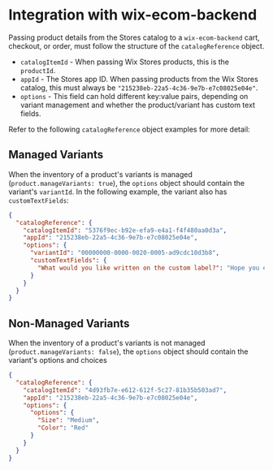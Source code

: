 # Integration with wix-ecom-backend

Passing product details from the Stores catalog to a `wix-ecom-backend` cart, checkout, or order, must follow the structure of the `catalogReference` object.

* `catalogItemId` - When passing Wix Stores products, this is the `productId`.
* `appId` - The Stores app ID. When passing products from the Wix Stores catalog, this must always be `"215238eb-22a5-4c36-9e7b-e7c08025e04e"`.
* `options` - This field can hold different key:value pairs, depending on variant management and whether the product/variant has custom text fields.

Refer to the following `catalogReference` object examples for more detail:

## Managed Variants

When the inventory of a product's variants is managed (`product.manageVariants: true`), the `options` object should contain the variant's `variantId`. In the following example, the variant also has `customTextFields`:

```json
{
  "catalogReference": {
    "catalogItemId": "5376f9ec-b92e-efa9-e4a1-f4f480aa0d3a",
    "appId": "215238eb-22a5-4c36-9e7b-e7c08025e04e",
    "options": {
      "variantId": "00000000-0000-0020-0005-ad9cdc10d3b8",
      "customTextFields": {
        "What would you like written on the custom label?": "Hope you enjoy the coffee! :)"
      }
    }
  }
}
```

## Non-Managed Variants

When the inventory of a product's variants is not managed (`product.manageVariants: false`), the `options` object should contain the variant's options and choices

```json
{
  "catalogReference": {
    "catalogItemId": "4d93fb7e-e612-612f-5c27-81b35b503ad7",
    "appId": "215238eb-22a5-4c36-9e7b-e7c08025e04e",
    "options": {
      "options": {
        "Size": "Medium",
        "Color": "Red"
      }
    }
  }
}
```
